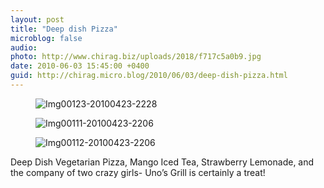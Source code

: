 ```yaml
---
layout: post
title: "Deep dish Pizza"
microblog: false
audio: 
photo: http://www.chirag.biz/uploads/2018/f717c5a0b9.jpg
date: 2010-06-03 15:45:00 +0400
guid: http://chirag.micro.blog/2010/06/03/deep-dish-pizza.html
---
```

<figure><img alt="Img00123-20100423-2228" src="http://www.chirag.biz/uploads/2018/0ff9f3189b.jpg"></figure><figure><img alt="Img00111-20100423-2206" src="http://www.chirag.biz/uploads/2018/dce6cd2ebe.jpg"></figure><figure><img alt="Img00112-20100423-2206" src="http://www.chirag.biz/uploads/2018/f717c5a0b9.jpg"></figure><p>Deep Dish Vegetarian Pizza, Mango Iced Tea, Strawberry Lemonade, and the company of two crazy girls- Uno’s Grill is certainly a treat!</p>
